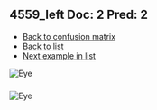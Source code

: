 ## 4559_left Doc: 2 Pred: 2
- [Back to confusion matrix](https://github.com/juliandewit/kaggle_retinopathy/blob/master/matrix.md)
- [Back to list](https://github.com/juliandewit/kaggle_retinopathy/blob/master/lists/22/list.md)
- [Next example in list](https://github.com/juliandewit/kaggle_retinopathy/blob/master/lists/22/45/4561_left.md)

![Eye](https://retinopaty.blob.core.windows.net/size1024/4559_left_2.jpeg)

### 

![Eye]()
